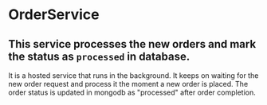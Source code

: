 # OrderService

## This service processes the new orders and mark the status as `processed` in database.

It is a hosted service that runs in the background. It keeps on waiting for the new order request and process it the moment a new order is placed. The order status is updated in mongodb as "processed" after order completion.
